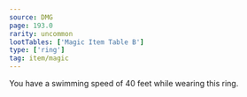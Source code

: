 ```yaml
---
source: DMG
page: 193.0
rarity: uncommon
lootTables: ['Magic Item Table B']
type: ['ring']
tag: item/magic
---
```


You have a swimming speed of 40 feet while wearing this ring.


